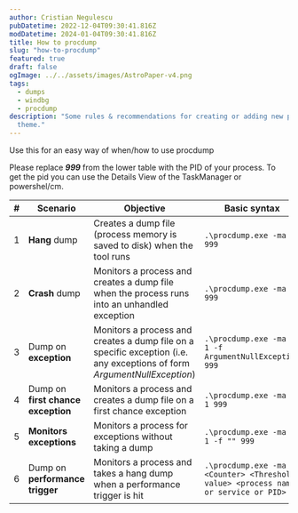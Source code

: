 ```yaml
---
author: Cristian Negulescu
pubDatetime: 2022-12-04T09:30:41.816Z
modDatetime: 2024-01-04T09:30:41.816Z
title: How to procdump
slug: "how-to-procdump"
featured: true
draft: false
ogImage: ../../assets/images/AstroPaper-v4.png
tags:
  - dumps
  - windbg
  - procdump
description: "Some rules & recommendations for creating or adding new posts using AstroPaper
  theme."
---
```

Use this for an easy way of when/how to use procdump

Please replace ***999*** from the lower table with the PID of your process. To get the pid you can use the Details View of the TaskManager or powershel/cm.



|#|Scenario|Objective|Basic syntax|
|---|---|---|---|
|1|**Hang** dump |Creates a dump file (process memory is saved to disk) when the tool runs |```.\procdump.exe -ma 999```|
|2|**Crash** dump|Monitors a process and creates a dump file when the process runs into an unhandled exception|```.\procdump.exe -ma -e 999```|
|3|Dump on **exception**|Monitors a process and creates a dump file on a specific exception (i.e. any exceptions of form *ArgumentNullException*)|```.\procdump.exe -ma -e 1 -f ArgumentNullException 999```|
|4|Dump on **first chance exception**|Monitors a process and creates a dump file on a first chance exception|```.\procdump.exe -ma -e 1 999```|
|5|**Monitors exceptions**|Monitors a process for exceptions without taking a dump |```.\procdump.exe -ma -e 1 -f "" 999```|
|6|Dump on **performance trigger**|Monitors a process and takes a hang dump when a performance trigger is hit|```.\procdump.exe -ma -p <Counter> <Threshold value> <process name or service or PID>```|
